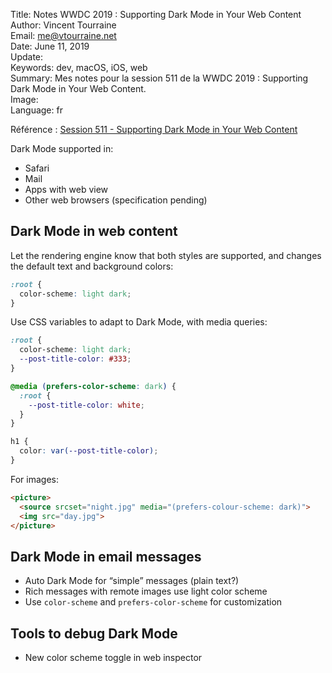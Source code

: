 Title:     Notes WWDC 2019 : Supporting Dark Mode in Your Web Content  
Author:    Vincent Tourraine  
Email:     me@vtourraine.net  
Date:      June 11, 2019  
Update:    
Keywords:  dev, macOS, iOS, web  
Summary:   Mes notes pour la session 511 de la WWDC 2019 : Supporting Dark Mode in Your Web Content.  
Image:     
Language:  fr  


Référence : [Session 511 - Supporting Dark Mode in Your Web Content](https://developer.apple.com/wwdc19/511)


Dark Mode supported in:
- Safari
- Mail
- Apps with web view
- Other web browsers (specification pending)

## Dark Mode in web content

Let the rendering engine know that both styles are supported, and changes the default text and background colors:

``` css
:root {
  color-scheme: light dark;
} 
```

Use CSS variables to adapt to Dark Mode, with media queries:

``` css
:root {
  color-scheme: light dark;
  --post-title-color: #333;
}

@media (prefers-color-scheme: dark) {
  :root {
    --post-title-color: white;
  }
}

h1 {
  color: var(--post-title-color);
}
```

For images:

``` html
<picture>
  <source srcset="night.jpg" media="(prefers-colour-scheme: dark)">
  <img src="day.jpg">
</picture>
```

## Dark Mode in email messages
- Auto Dark Mode for “simple” messages (plain text?)
- Rich messages with remote images use light color scheme
- Use `color-scheme` and `prefers-color-scheme` for customization

## Tools to debug Dark Mode
- New color scheme toggle in web inspector
